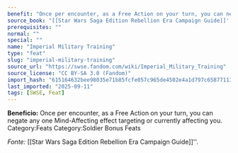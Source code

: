 ```yaml
---
benefit: "Once per encounter, as a Free Action on your turn, you can negate any one Mind-Affecting effect targeting or currently affecting you. Category:Feats Category:Soldier Bonus Feats"
source_book: "[[Star Wars Saga Edition Rebellion Era Campaign Guide]]''"
prerequisites: ""
normal: ""
special: ""
name: "Imperial Military Training"
type: "feat"
slug: "imperial-military-training"
source_url: "https://swse.fandom.com/wiki/Imperial_Military_Training"
source_license: "CC BY-SA 3.0 (Fandom)"
import_hash: "615164632bee98035e71b85fcfe057c965de4502e4a1d797c65877113675d655"
last_imported: "2025-09-11"
tags: [SWSE, Feat]
---
```

**Beneficio:** Once per encounter, as a Free Action on your turn, you can negate any one Mind-Affecting effect targeting or currently affecting you. Category:Feats Category:Soldier Bonus Feats

*Fonte:* [[Star Wars Saga Edition Rebellion Era Campaign Guide]]''.
